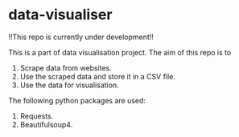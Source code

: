 # data-visualiser

!!This repo is currently under development!!

This is a part of data visualisation project. The aim of this repo is to

1. Scrape data from websites.
2. Use the scraped data and store it in a CSV file.
3. Use the data for visualisation.

The following python packages are used:

1. Requests.
2. Beautifulsoup4.

